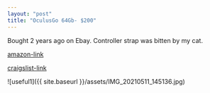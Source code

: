 ```yaml
---
layout: "post"
title: "OculusGo 64Gb- $200"
---
```


Bought 2 years ago on Ebay.
Controller strap was bitten by my cat.

[amazon-link](https://www.amazon.com/Oculus-Standalone-Virtual-Reality-Headset-pc/dp/B07B4NLKKF)

[craigslist-link](https://newyork.craigslist.org/mnh/ele/d/new-york-oculus-go-64gb/7320214543.html)

![useful1]({{ site.baseurl }}/assets/IMG_20210511_145136.jpg)
